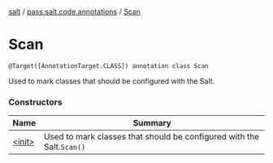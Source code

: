 [salt](../../index.md) / [pass.salt.code.annotations](../index.md) / [Scan](./index.md)

# Scan

`@Target([AnnotationTarget.CLASS]) annotation class Scan`

Used to mark classes that should be configured with the Salt.

### Constructors

| Name | Summary |
|---|---|
| [&lt;init&gt;](-init-.md) | Used to mark classes that should be configured with the Salt.`Scan()` |
